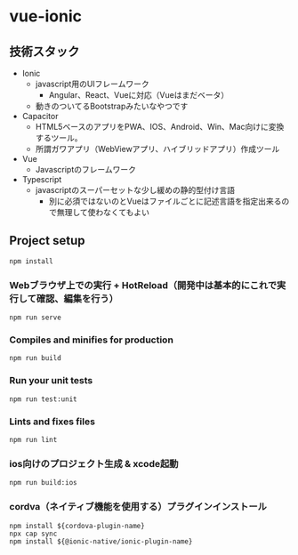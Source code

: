 # vue-ionic

## 技術スタック
* Ionic
  * javascript用のUIフレームワーク
    * Angular、React、Vueに対応（Vueはまだベータ）
  * 動きのついてるBootstrapみたいなやつです
* Capacitor
  * HTML5ベースのアプリをPWA、IOS、Android、Win、Mac向けに変換するツール。
  * 所謂ガワアプリ（WebViewアプリ、ハイブリッドアプリ）作成ツール
* Vue
  * Javascriptのフレームワーク
* Typescript
   *  javascriptのスーパーセットな少し緩めの静的型付け言語
      *  別に必須ではないのとVueはファイルごとに記述言語を指定出来るので無理して使わなくてもよい

## Project setup
```
npm install
```

### Webブラウザ上での実行 + HotReload（開発中は基本的にこれで実行して確認、編集を行う）
```
npm run serve
```

### Compiles and minifies for production
```
npm run build
```

### Run your unit tests
```
npm run test:unit
```

### Lints and fixes files
```
npm run lint
```

### ios向けのプロジェクト生成 & xcode起動
```
npm run build:ios
```

### cordva（ネイティブ機能を使用する）プラグインインストール
```
npm install ${cordova-plugin-name}
npx cap sync
npm install ${@ionic-native/ionic-plugin-name}
```
